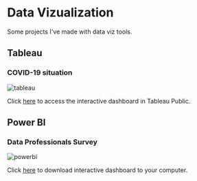 # Data Vizualization

Some projects I've made with data viz tools.


## Tableau
### COVID-19 situation

![tableau](https://user-images.githubusercontent.com/99193152/206085233-27e587f0-8673-449d-a278-0f792606fce2.png)

Click [here](https://public.tableau.com/app/profile/federico.dignani/viz/COVIDDiciembre/COVID-19Situation) to access the interactive dashboard in Tableau Public.


## Power BI
### Data Professionals Survey
![powerbi](https://user-images.githubusercontent.com/99193152/206085066-937f61ab-4645-4d17-8d0d-dc2c1fe5fbbb.png)

Click [here](datasurvey.pbix) to download interactive dashboard to your computer.
